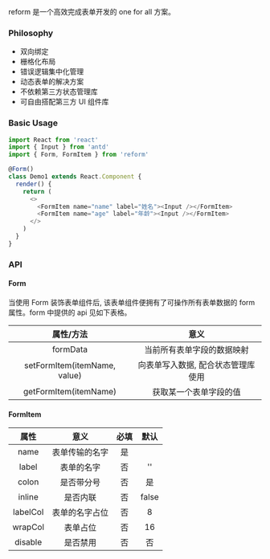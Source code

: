 reform 是一个高效完成表单开发的 one for all 方案。

### Philosophy

* 双向绑定
* 栅格化布局
* 错误逻辑集中化管理
* 动态表单的解决方案
* 不依赖第三方状态管理库
* 可自由搭配第三方 UI 组件库

### Basic Usage

```js
import React from 'react'
import { Input } from 'antd'
import { Form, FormItem } from 'reform'

@Form()
class Demo1 extends React.Component {
  render() {
    return (
      <>
        <FormItem name="name" label="姓名"><Input /></FormItem>
        <FormItem name="age" label="年龄"><Input /></FormItem>
      </>
    )
  }
}
```

### API

#### Form

当使用 Form 装饰表单组件后, 该表单组件便拥有了可操作所有表单数据的 form 属性。form 中提供的 api 见如下表格。

| 属性/方法 | 意义 |
| :-: | :-: |
| formData | 当前所有表单字段的数据映射 |
| setFormItem(itemName, value) | 向表单写入数据, 配合状态管理库使用 |
| getFormItem(itemName) | 获取某一个表单字段的值 |

#### FormItem

| 属性 | 意义 | 必填 | 默认 |
| :-: | :-: | :-: | :-: |
| name | 表单传输的名字 | 是 |  |
| label | 表单的名字 | 否 | '' |
| colon | 是否带分号 | 否 | 是 |
| inline | 是否内联 | 否 | false |
| labelCol | 表单的名字占位 | 否 | 8 |
| wrapCol | 表单占位 | 否 | 16 |
| disable | 是否禁用 | 否 | 否 |

